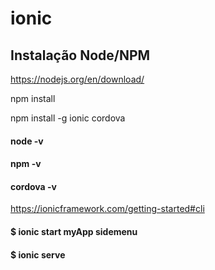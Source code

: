 # ionic
## Instalação Node/NPM

https://nodejs.org/en/download/

npm install

npm install -g ionic cordova

#### node -v
#### npm -v
#### cordova -v

https://ionicframework.com/getting-started#cli

#### $ ionic start myApp sidemenu

#### $ ionic serve




